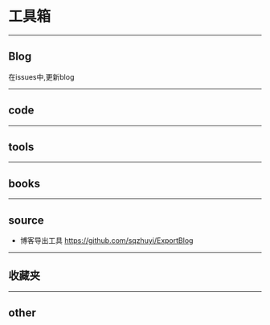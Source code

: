 # 工具箱
-----------
## Blog
在issues中,更新blog

-----------
## code
-----------
## tools
-----------
## books
-----------
## source
- 博客导出工具 https://github.com/sqzhuyi/ExportBlog

---------
## 收藏夹

---

## other

